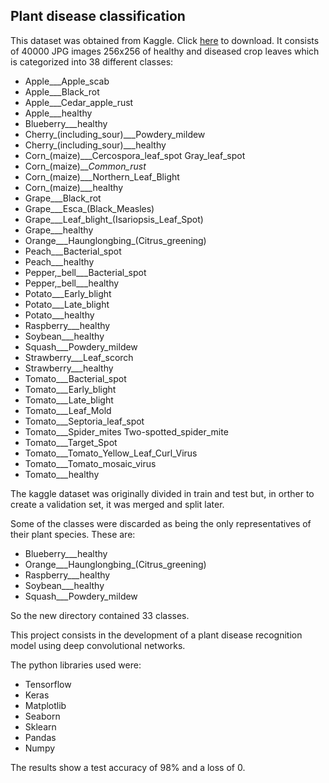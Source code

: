 ## Plant disease classification

This dataset was obtained from Kaggle. Click [here](https://www.kaggle.com/datasets/saroz014/plant-disease) to download. 
It consists of 40000 JPG images 256x256 of healthy and diseased crop leaves which is categorized into 38 different classes:
- Apple___Apple_scab
- Apple___Black_rot
- Apple___Cedar_apple_rust
- Apple___healthy
- Blueberry___healthy
- Cherry_(including_sour)___Powdery_mildew
- Cherry_(including_sour)___healthy
- Corn_(maize)___Cercospora_leaf_spot Gray_leaf_spot
- Corn_(maize)___Common_rust_
- Corn_(maize)___Northern_Leaf_Blight
- Corn_(maize)___healthy
- Grape___Black_rot
- Grape___Esca_(Black_Measles)
- Grape___Leaf_blight_(Isariopsis_Leaf_Spot)
- Grape___healthy
- Orange___Haunglongbing_(Citrus_greening)
- Peach___Bacterial_spot
- Peach___healthy
- Pepper,_bell___Bacterial_spot
- Pepper,_bell___healthy
- Potato___Early_blight
- Potato___Late_blight
- Potato___healthy
- Raspberry___healthy
- Soybean___healthy
- Squash___Powdery_mildew
- Strawberry___Leaf_scorch
- Strawberry___healthy
- Tomato___Bacterial_spot
- Tomato___Early_blight
- Tomato___Late_blight
- Tomato___Leaf_Mold
- Tomato___Septoria_leaf_spot
- Tomato___Spider_mites Two-spotted_spider_mite
- Tomato___Target_Spot
- Tomato___Tomato_Yellow_Leaf_Curl_Virus
- Tomato___Tomato_mosaic_virus
- Tomato___healthy

The kaggle dataset was originally divided in train and test but, in orther to create a validation set, it was merged and split later. 

Some of the classes were discarded as being the only representatives of their plant species. These are: 
- Blueberry___healthy
- Orange___Haunglongbing_(Citrus_greening)
- Raspberry___healthy
- Soybean___healthy
- Squash___Powdery_mildew

So the new directory contained 33 classes.

This project consists in the development of a plant disease recognition model using deep convolutional networks. 

The python libraries used were:
- Tensorflow
- Keras
- Matplotlib
- Seaborn
- Sklearn
- Pandas
- Numpy

The results show a test accuracy of 98% and a loss of 0.
